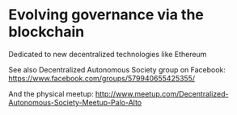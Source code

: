 Evolving governance via the blockchain
======================

Dedicated to new decentralized technologies like Ethereum 

See also Decentralized Autonomous Society group on Facebook: https://www.facebook.com/groups/579940655425355/ 

And the physical meetup: http://www.meetup.com/Decentralized-Autonomous-Society-Meetup-Palo-Alto
